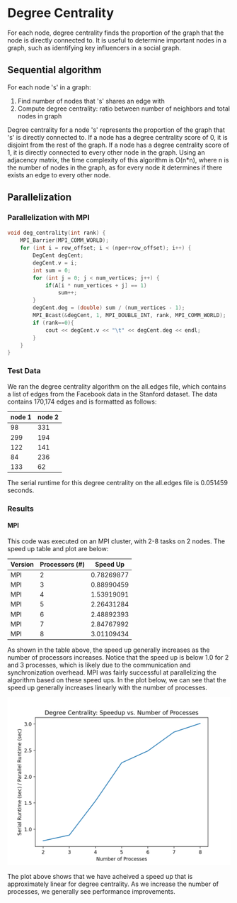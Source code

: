 # Degree Centrality

For each node, degree centrality finds the proportion of the graph that the node is directly connected to. It is useful to determine important nodes in a graph, such as identifying key influencers in a social graph. 

## Sequential algorithm
For each node 's' in a graph: 
1. Find number of nodes that 's' shares an edge with
2. Compute degree centrality: ratio between number of neighbors and total nodes in graph 

Degree centrality for a node 's' represents the proportion of the graph that 's' is directly connected to. If a node has a degree centrality score of 0, it is disjoint from the rest of the graph. If a node has a degree centrality score of 1, it is directly connected to every other node in the graph. Using an adjacency matrix, the time complexity of this algorithm is O(n*n), where n is the number of nodes in the graph, as for every node it determines if there exists an edge to every other node. 

## Parallelization
### Parallelization with MPI

```c++
void deg_centrality(int rank) {
    MPI_Barrier(MPI_COMM_WORLD);
    for (int i = row_offset; i < (nper+row_offset); i++) {
        DegCent degCent;
        degCent.v = i;
        int sum = 0;
        for (int j = 0; j < num_vertices; j++) {
            if(A[i * num_vertices + j] == 1)
                sum++;
        }
        degCent.deg = (double) sum / (num_vertices - 1);
        MPI_Bcast(&degCent, 1, MPI_DOUBLE_INT, rank, MPI_COMM_WORLD);
        if (rank==0){
            cout << degCent.v << "\t" << degCent.deg << endl;
        }
    }
}
```

### Test Data
We ran the degree centrality algorithm on the all.edges file, which contains a list of edges from the Facebook data in the Stanford dataset. The data contains 170,174 edges and is formatted as follows: 

| node 1 | node 2 |
|-----------|------------|
| 98 | 331 |
| 299 | 194 |
| 122 | 141 |
| 84 | 236 |
| 133 | 62 |

The serial runtime for this degree centrality on the all.edges file is 0.051459 seconds. 

### Results 

#### MPI

This code was executed on an MPI cluster, with 2-8 tasks on 2 nodes. The speed up table and plot are below:

| Version | Processors (#) | Speed Up |
|------------|---------------------|----------------|
| MPI | 2 | 0.78269877 |
| MPI | 3 | 0.88990459 |
| MPI | 4 | 1.53919091 |
| MPI | 5 | 2.26431284 |
| MPI | 6 | 2.48892393 |
| MPI | 7 | 2.84767992 |
| MPI | 8 | 3.01109434 |

As shown in the table above, the speed up generally increases as the number of processors increases. Notice that the speed up is below 1.0 for 2 and 3 processes, which is likely due to the communication and synchronization overhead. MPI was fairly successful at parallelizing the algorithm based on these speed ups. In the plot below, we can see that the speed up generally increases linearly with the number of processes. 

![](AM_DEG/dc_speedup.png)

The plot above shows that we have acheived a speed up that is approximately linear for degree centrality. As we increase the number of processes, we generally see performance improvements.
